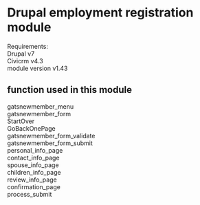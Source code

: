 Drupal employment registration module
============================================

Requirements:<br/>
Drupal v7<br/>
Civicrm v4.3<br/>
module version v1.43

function used in this module<br/>
-----------------------------
gatsnewmember_menu<br/>
gatsnewmember_form<br/>
StartOver<br/>
GoBackOnePage<br/>
gatsnewmember_form_validate<br/>
gatsnewmember_form_submit<br/>
personal_info_page<br/>
contact_info_page<br/>
spouse_info_page<br/>
children_info_page<br/>
review_info_page<br/>
confirmation_page<br/>
process_submit<br/>

